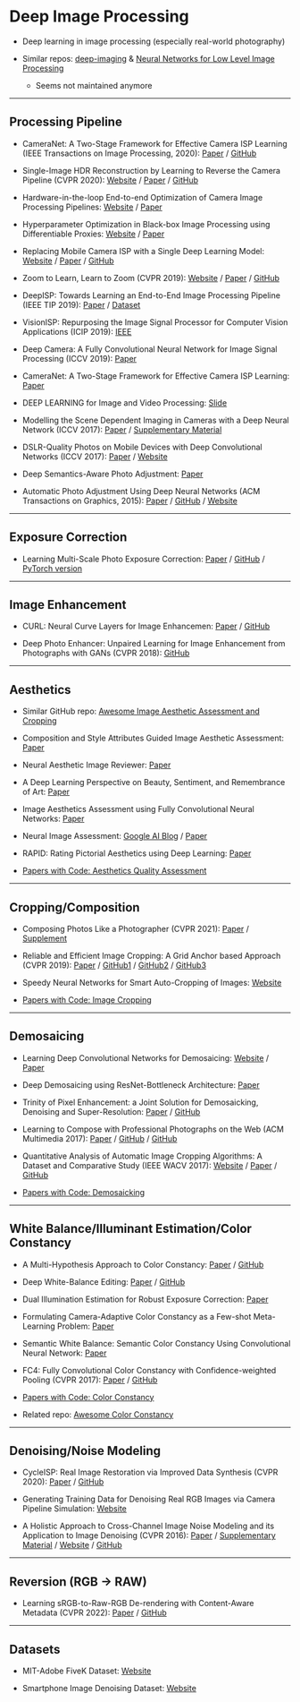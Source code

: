 # Deep Image Processing

- Deep learning in image processing (especially real-world photography)

- Similar repos: [deep-imaging](https://github.com/mdelbra/deep-imaging.git) & [Neural Networks for Low Level Image Processing](https://github.com/holovincent/Neural-Networks-for-Low-Level-Image-Processing)
  - Seems not maintained anymore

***

## Processing Pipeline

- CameraNet: A Two-Stage Framework for Effective Camera ISP Learning (IEEE Transactions on Image Processing, 2020): [Paper](http://www4.comp.polyu.edu.hk/~cslzhang/paper/CameraNet.pdf) / [GitHub](https://github.com/ilegendforever/CameraNet_official)

- Single-Image HDR Reconstruction by Learning to Reverse the Camera Pipeline (CVPR 2020):  [Website](https://www.cmlab.csie.ntu.edu.tw/~yulunliu/SingleHDR) / [Paper](https://arxiv.org/abs/2004.01179) / [GitHub](https://github.com/alex04072000/SingleHDR)

- Hardware-in-the-loop End-to-end Optimization of Camera Image Processing Pipelines: [Website](https://www.cs.princeton.edu/~fheide/HardwareInTheLoop-ImageOptimization/) / [Paper](https://www.cs.princeton.edu/~fheide/HardwareInTheLoop-ImageOptimization/images/HardwareInTheLoop_ImageOptimization.pdf)

- Hyperparameter Optimization in Black-box Image Processing using Differentiable Proxies: [Website](https://www.cs.princeton.edu/~fheide/proxyopt) / [Paper](https://www.cs.princeton.edu/~fheide/ProxyOpt.pdf)

- Replacing Mobile Camera ISP with a Single Deep Learning Model: [Website](http://www.vision.ee.ethz.ch/~ihnatova/pynet.html) / [Paper](https://arxiv.org/abs/2002.05509) / [GitHub](https://github.com/aiff22/PyNET)

- Zoom to Learn, Learn to Zoom (CVPR 2019): [Website](https://people.eecs.berkeley.edu/~cecilia77/project-pages/zoom.html) / [Paper](https://arxiv.org/pdf/1905.05169.pdf) / [GitHub](https://github.com/ceciliavision/zoom-learn-zoom)

- DeepISP: Towards Learning an End-to-End Image Processing Pipeline (IEEE TIP 2019): [Paper](https://arxiv.org/abs/1801.06724) / [Dataset](https://www.kaggle.com/knn165897/s7-isp-dataset)

- VisionISP: Repurposing the Image Signal Processor for Computer Vision Applications (ICIP 2019): [IEEE](https://ieeexplore.ieee.org/document/8803607)

- Deep Camera: A Fully Convolutional Neural Network for Image Signal Processing (ICCV 2019): [Paper](https://arxiv.org/ftp/arxiv/papers/1908/1908.09191.pdf)

- CameraNet: A Two-Stage Framework for Effective Camera ISP Learning: [Paper](https://arxiv.org/abs/1908.01481)

- DEEP LEARNING for Image and Video Processing: [Slide](http://home.ku.edu.tr/~mtekalp/Tutorial_slides.pdf)

- Modelling the Scene Dependent Imaging in Cameras with a Deep Neural Network (ICCV 2017): [Paper](http://snam.ml/assets/publication/radiometricCal_iccv17/radiometricCal_iccv17.pdf) / [Supplementary Material](http://snam.ml/assets/publication/radiometricCal_iccv17/radiometricCal_iccv17_supp.pdf)

- DSLR-Quality Photos on Mobile Devices with Deep Convolutional Networks (ICCV 2017): [Paper](https://arxiv.org/abs/1704.02470) / [Website](http://people.ee.ethz.ch/~ihnatova/)

- Deep Semantics-Aware Photo Adjustment: [Paper](https://arxiv.org/abs/1706.08260)

- Automatic Photo Adjustment Using Deep Neural Networks (ACM Transactions on Graphics, 2015): [Paper](https://arxiv.org/abs/1412.7725) / [GitHub](https://github.com/stephenyan1231/dl-image-enhance) / [Website](https://sites.google.com/site/homepagezhichengyan/home/dl_img_adjust)

***

## Exposure Correction

- Learning Multi-Scale Photo Exposure Correction: [Paper](https://arxiv.org/abs/2003.11596) / [GitHub](https://github.com/mahmoudnafifi/Exposure_Correction) / [PyTorch version](https://github.com/LZ-CH/Exposure_Correction-pytorch)

***

## Image Enhancement

- CURL: Neural Curve Layers for Image Enhancemen: [Paper](https://arxiv.org/pdf/1911.13175.pdf) / [GitHub](https://github.com/sjmoran/CURL)

- Deep Photo Enhancer: Unpaired Learning for Image Enhancement from Photographs with GANs (CVPR 2018): [GitHub](https://github.com/nothinglo/Deep-Photo-Enhancer)

***

## Aesthetics

- Similar GitHub repo: [Awesome Image Aesthetic Assessment and Cropping](https://github.com/bcmi/Awesome-Aesthetic-Evaluation-and-Cropping)

- Composition and Style Attributes Guided Image Aesthetic Assessment: [Paper](https://arxiv.org/abs/2111.04647)

- Neural Aesthetic Image Reviewer: [Paper](https://arxiv.org/abs/1802.10240)

- A Deep Learning Perspective on Beauty, Sentiment, and Remembrance of Art: [Paper](http://fulir.irb.hr/4914/1/CetinicE_DeepLearningIEEEaccess2019_%207_73694.pdf)

- Image Aesthetics Assessment using Fully Convolutional Neural Networks: [Paper](https://www.iti.gr/~bmezaris/publications/mmm19_lncs11295_1_preprint.pdf)

- Neural Image Assessment: [Google AI Blog](https://ai.googleblog.com/2017/12/introducing-nima-neural-image-assessment.html) / [Paper](https://arxiv.org/abs/1709.05424)

- RAPID: Rating Pictorial Aesthetics using Deep Learning: [Paper](http://infolab.stanford.edu/~wangz/project/imsearch/Aesthetics/ACMMM2014/lu.pdf)

- [Papers with Code: Aesthetics Quality Assessment](https://paperswithcode.com/task/aesthetics-quality-assessment)

***

## Cropping/Composition

- Composing Photos Like a Photographer (CVPR 2021): [Paper](https://openaccess.thecvf.com/content/CVPR2021/papers/Hong_Composing_Photos_Like_a_Photographer_CVPR_2021_paper.pdf) / [Supplement](https://openaccess.thecvf.com/content/CVPR2021/supplemental/Hong_Composing_Photos_Like_CVPR_2021_supplemental.pdf)

- Reliable and Efficient Image Cropping: A Grid Anchor based Approach (CVPR 2019): [Paper](http://openaccess.thecvf.com/content_CVPR_2019/papers/Zeng_Reliable_and_Efficient_Image_Cropping_A_Grid_Anchor_Based_Approach_CVPR_2019_paper.pdf) / [GitHub1](https://github.com/HuiZeng/Grid-Anchor-based-Image-Cropping.git) / [GitHub2](https://github.com/HuiZeng/Grid-Anchor-based-Image-Cropping-Pytorch.git) / [GitHub3](https://github.com/lld533/Grid-Anchor-based-Image-Cropping-Pytorch.git)

- Speedy Neural Networks for Smart Auto-Cropping of Images: [Website](https://blog.twitter.com/engineering/en_us/topics/infrastructure/2018/Smart-Auto-Cropping-of-Images.html)

- [Papers with Code: Image Cropping](https://paperswithcode.com/task/image-cropping)

***

## Demosaicing

- Learning Deep Convolutional Networks for Demosaicing: [Website](https://www.cmlab.csie.ntu.edu.tw/project/Deep-Demosaic/) / [Paper](https://arxiv.org/abs/1802.03769)

- Deep Demosaicing using ResNet-Bottleneck Architecture: [Paper](https://www.easychair.org/publications/preprint/NFnj)

- Trinity of Pixel Enhancement: a Joint Solution for Demosaicking, Denoising and Super-Resolution: [Paper](https://arxiv.org/abs/1905.02538) / [GitHub](https://github.com/guochengqian/TENet.git)

- Learning to Compose with Professional Photographs on the Web (ACM Multimedia 2017):
[Paper](https://arxiv.org/abs/1702.00503) / [GitHub](https://github.com/yiling-chen/view-finding-network) / [GitHub](https://github.com/remorsecs/pytorch-view-finding-network)

- Quantitative Analysis of Automatic Image Cropping Algorithms: A Dataset and Comparative Study (IEEE WACV 2017): [Website](https://yiling-chen.github.io/flickr-cropping-dataset/) / [Paper](http://arxiv.org/abs/1701.01480) / [GitHub](https://github.com/yiling-chen/flickr-cropping-dataset)

- [Papers with Code: Demosaicking](https://paperswithcode.com/task/demosaicking)

***

## White Balance/Illuminant Estimation/Color Constancy

- A Multi-Hypothesis Approach to Color Constancy: [Paper](https://arxiv.org/pdf/2002.12896.pdf) / [GitHub](https://github.com/huawei-noah/multi_hyp_cc)

- Deep White-Balance Editing: [Paper](https://arxiv.org/abs/2004.01354) / [GitHub](https://github.com/mahmoudnafifi/Deep_White_Balance)

- Dual Illumination Estimation for Robust Exposure Correction: [Paper](https://arxiv.org/pdf/1910.13688.pdf)

- Formulating Camera-Adaptive Color Constancy as a Few-shot Meta-Learning Problem: [Paper](https://arxiv.org/pdf/1811.11788.pdf)

- Semantic White Balance: Semantic Color Constancy Using Convolutional Neural Network: [Paper](https://arxiv.org/pdf/1802.00153.pdf)

- FC4: Fully Convolutional Color Constancy with Confidence-weighted Pooling (CVPR 2017): [Paper](http://openaccess.thecvf.com/content_cvpr_2017/papers/Hu_FC4_Fully_Convolutional_CVPR_2017_paper.pdf) / [GitHub](https://github.com/yuanming-hu/fc4)

- [Papers with Code: Color Constancy](https://paperswithcode.com/task/color-constancy)

- Related repo: [Awesome Color Constancy](https://github.com/iamsiddhantsahu/awesome-color-constancy.git)

***

## Denoising/Noise Modeling

- CycleISP: Real Image Restoration via Improved Data Synthesis (CVPR 2020): [Paper](https://arxiv.org/abs/2003.07761) / [GitHub](https://github.com/swz30/CycleISP)

- Generating Training Data for Denoising Real RGB Images
via Camera Pipeline Simulation: [Website](https://people.csail.mit.edu/tiam/camera_sim/)

- A Holistic Approach to Cross-Channel Image Noise Modeling and its Application to Image Denoising (CVPR 2016): [Paper](http://snam.ml/assets/publication/ccnoise_cvpr16/ccnoise_cvpr16.pdf) / [Supplementary Material](http://snam.ml/assets/publication/ccnoise_cvpr16/ccnoise_cvpr16_supp.pdf) / [Website](http://snam.ml/research/ccnoise/) / [GitHub](https://github.com/woozzu/ccnoise)

***

## Reversion (RGB -> RAW)

- Learning sRGB-to-Raw-RGB De-rendering with Content-Aware Metadata (CVPR 2022): [Paper](https://openaccess.thecvf.com/content/CVPR2022/papers/Nam_Learning_sRGB-to-Raw-RGB_De-Rendering_With_Content-Aware_Metadata_CVPR_2022_paper.pdf) / [GitHub](https://github.com/SamsungLabs/content-aware-metadata)

***

## Datasets

- MIT-Adobe FiveK Dataset: [Website](https://data.csail.mit.edu/graphics/fivek/)

- Smartphone Image Denoising Dataset: [Website](https://www.eecs.yorku.ca/~kamel/sidd/index.php)
